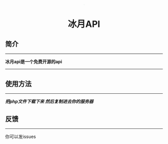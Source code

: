 <center><img src="https://raw.githubusercontent.com/bingqiu456/bingyue-api/main/logo_bingyue.png" alt="logo" style="zoom:2%;" /></center>

<center><h1>冰月API</h1></center>

## **简介**

---

**冰月api是一个免费开源的api**



---



## **使用方法**

---

***把php文件下载下来 然后复制进去你的服务器***



## 反馈

---

你可以发issues

